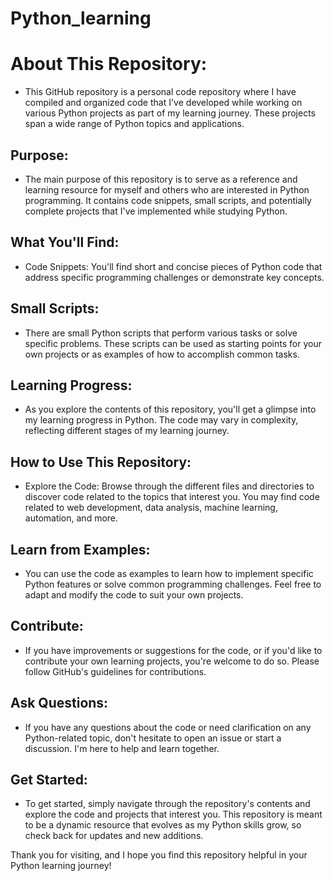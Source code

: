 # Python_learning
# About This Repository:
- This GitHub repository is a personal code repository where I have compiled and organized code that I've developed while working on various Python projects as part of my learning journey. These projects span a wide range of Python topics and applications.

## Purpose:
- The main purpose of this repository is to serve as a reference and learning resource for myself and others who are interested in Python programming. It contains code snippets, small scripts, and potentially complete projects that I've implemented while studying Python.

## What You'll Find:
- Code Snippets: You'll find short and concise pieces of Python code that address specific programming challenges or demonstrate key concepts.

## Small Scripts:
- There are small Python scripts that perform various tasks or solve specific problems. These scripts can be used as starting points for your own projects or as examples of how to accomplish common tasks.

## Learning Progress:
- As you explore the contents of this repository, you'll get a glimpse into my learning progress in Python. The code may vary in complexity, reflecting different stages of my learning journey.

## How to Use This Repository:
- Explore the Code: Browse through the different files and directories to discover code related to the topics that interest you. You may find code related to web development, data analysis, machine learning, automation, and more.

## Learn from Examples: 
- You can use the code as examples to learn how to implement specific Python features or solve common programming challenges. Feel free to adapt and modify the code to suit your own projects.

## Contribute: 
- If you have improvements or suggestions for the code, or if you'd like to contribute your own learning projects, you're welcome to do so. Please follow GitHub's guidelines for contributions.

## Ask Questions: 
- If you have any questions about the code or need clarification on any Python-related topic, don't hesitate to open an issue or start a discussion. I'm here to help and learn together.

## Get Started:
- To get started, simply navigate through the repository's contents and explore the code and projects that interest you. This repository is meant to be a dynamic resource that evolves as my Python skills grow, so check back for updates and new additions.

Thank you for visiting, and I hope you find this repository helpful in your Python learning journey!
